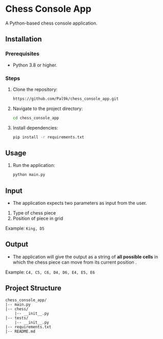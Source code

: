 # Chess Console App

A Python-based chess console application.

## Installation

### Prerequisites

- Python 3.8 or higher.

### Steps

1. Clone the repository:
   ```bash
   https://github.com/Pal9k/chess_console_app.git
   ```

2. Navigate to the project directory:
   ```bash
   cd chess_console_app
   ```
   
3. Install dependencies:
   ```bash
   pip install -r requirements.txt
   ```


## Usage

1. Run the application:
   ```bash
   python main.py
   ```

## Input
- The application expects two parameters as input from the user.
1. Type of chess piece
2. Position of piece in grid

Example: ```King, D5```

## Output
- The application will give the output as a string of **all possible cells** in which the chess piece can
move from its current position .

Example: ```C4, C5, C6, D4, D6, E4, E5, E6```


## Project Structure

```
chess_console_app/
|-- main.py
|-- chess/
    |-- __init__.py
|-- tests/
    |-- __init__.py
|-- requirements.txt
|-- README.md
```
